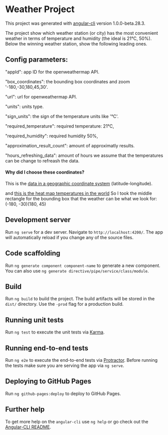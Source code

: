 # Weather Project

This project was generated with [angular-cli](https://github.com/angular/angular-cli) version 1.0.0-beta.28.3.

The project show which weather station (or city) has the most convenient weather in terms of temperature and humidity (the ideal is 21°C, 50%). Below the winning weather station, show the following leading ones.

## Config parameters:

"appId": app ID for the openweathermap API.

"box_coordinates": the bounding box coordinates and zoom '-180,-30,180,45,30'.

"url": url for openweathermap API.

"units": units type.

"sign_units": the sign of the temperature units like '℃'.

"required_temperature": required temperature: 21℃,

"required_humidity": required humidity 50%,

"approximation_result_count": amount of approximatly results.

"hours_refreshing_data": amount of hours we assume that the temperatures can be change to refreash the data.

#### Why did I choose these coordinates?

This is the [data in a geographic coordinate system](https://gis.stackexchange.com/questions/9569/why-are-there-both-square-and-rectangle-world-maps) (latitude-longitude).

and [this is the heat map temperatures in the world](https://commons.wikimedia.org/wiki/File:Annual_Average_Temperature_Map.jpg)
So I took the middle rectangle for the bounding box that the weather can be what we look for:
(-180, -30)(180, 45)

## Development server
Run `ng serve` for a dev server. Navigate to `http://localhost:4200/`. The app will automatically reload if you change any of the source files.

## Code scaffolding

Run `ng generate component component-name` to generate a new component. You can also use `ng generate directive/pipe/service/class/module`.

## Build

Run `ng build` to build the project. The build artifacts will be stored in the `dist/` directory. Use the `-prod` flag for a production build.

## Running unit tests

Run `ng test` to execute the unit tests via [Karma](https://karma-runner.github.io).

## Running end-to-end tests

Run `ng e2e` to execute the end-to-end tests via [Protractor](http://www.protractortest.org/).
Before running the tests make sure you are serving the app via `ng serve`.

## Deploying to GitHub Pages

Run `ng github-pages:deploy` to deploy to GitHub Pages.

## Further help

To get more help on the `angular-cli` use `ng help` or go check out the [Angular-CLI README](https://github.com/angular/angular-cli/blob/master/README.md).
